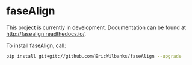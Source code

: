 # faseAlign

This project is currently in development. Documentation can be found at http://fasealign.readthedocs.io/.

To install faseAlign, call:

```bash
pip install git+git://github.com/EricWilbanks/faseAlign --upgrade
```

